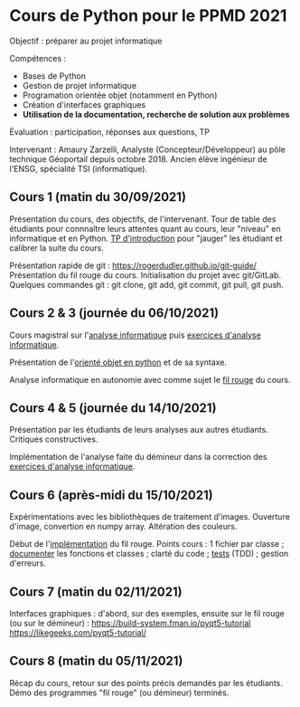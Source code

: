 # Cours de Python pour le PPMD 2021

Objectif : préparer au projet informatique

Compétences :
 + Bases de Python
 + Gestion de projet informatique
 + Programation orientée objet (notamment en Python)
 + Création d'interfaces graphiques
 + **Utilisation de la documentation, recherche de solution aux problèmes**
 
Évaluation : participation, réponses aux questions, TP

Intervenant :
Amaury Zarzelli, Analyste (Concepteur/Développeur) au pôle technique Géoportail depuis octobre 2018. Ancien élève ingénieur de l'ENSG, spécialité TSI (informatique).

## Cours 1 (matin du 30/09/2021)
Présentation du cours, des objectifs, de l'intervenant. Tour de table des étudiants pour connnaître leurs attentes quant au cours, leur "niveau" en informatique et en Python.
[TP d'introduction](https://github.com/azarz/cours_algo_M1/blob/master/tp/TP_distance_points_2D.pdf) pour "jauger" les étudiant et calibrer la suite du cours. 

Présentation rapide de git : https://rogerdudler.github.io/git-guide/
Présentation du fil rouge du cours. Initialisation du projet avec git/GitLab. Quelques commandes git : git clone, git add, git commit, git pull, git push.

## Cours 2 & 3 (journée du 06/10/2021)
Cours magistral sur l'[analyse informatique](supports_cours/Analyse_informatique_presentation.md) puis [exercices d'analyse informatique](supports_cours/Analyse_informatique_exercices.pdf).

Présentation de l'[orienté objet en python](supports_cours/Presentation_Python_objet.md) et de sa syntaxe.

Analyse informatique en autonomie avec comme sujet le [fil rouge](fil_rouge/analyse.md) du cours.

## Cours 4 & 5 (journée du 14/10/2021)
Présentation par les étudiants de leurs analyses aux autres étudiants. Critiques constructives.

Implémentation de l'analyse faite du démineur dans la correction des [exercices d'analyse informatique](supports_cours/Analyse_informatique_exercices.pdf).

## Cours 6 (après-midi du 15/10/2021)
Expérimentations avec les bibliothèques de traitement d'images. Ouverture d'image, convertion en numpy array. Altération des couleurs.

Début de l'[implémentation](fil_rouge/implementation.md) du fil rouge.
Points cours : 1 fichier par classe ; [documenter](fil_rouge/documentation_et_tests.md) les fonctions et classes ; clarté du code ; [tests](fil_rouge/documentation_et_tests.md) (TDD) ; gestion d'erreurs.

## Cours 7 (matin du 02/11/2021)
Interfaces graphiques : d'abord, sur des exemples, ensuite sur le fil rouge (ou sur le démineur) : https://build-system.fman.io/pyqt5-tutorial https://likegeeks.com/pyqt5-tutorial/

## Cours 8 (matin du 05/11/2021)
Récap du cours, retour sur des points précis demandés par les étudiants.
Démo des programmes "fil rouge" (ou démineur) terminés.





